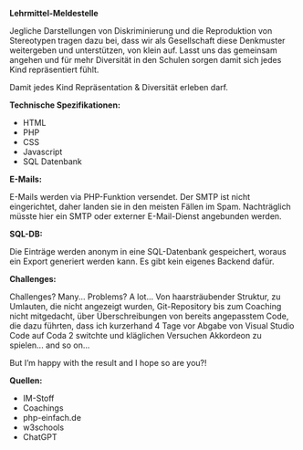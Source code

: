 **Lehrmittel-Meldestelle**

Jegliche Darstellungen von Diskriminierung und die Reproduktion von Stereotypen tragen dazu bei, dass wir als Gesellschaft diese Denkmuster weitergeben und unterstützen, von klein auf. Lasst uns das gemeinsam angehen und für mehr Diversität in den Schulen sorgen damit sich jedes Kind repräsentiert fühlt.

Damit jedes Kind Repräsentation & Diversität erleben darf.

**Technische Spezifikationen:**

- HTML
- PHP
- CSS
- Javascript
- SQL Datenbank


**E-Mails:**

E-Mails werden via PHP-Funktion versendet. Der SMTP ist nicht eingerichtet, daher landen sie in den meisten Fällen im Spam. Nachträglich müsste hier ein SMTP oder externer E-Mail-Dienst angebunden werden.


**SQL-DB:**

Die Einträge werden anonym in eine SQL-Datenbank gespeichert, woraus ein Export generiert werden kann. Es gibt kein eigenes Backend dafür.


**Challenges:**

Challenges? Many... 
Problems? A lot... 
Von haarsträubender Struktur, zu Umlauten, die nicht angezeigt wurden, Git-Repository bis zum Coaching nicht mitgedacht, über Überschreibungen von bereits angepasstem Code, die dazu führten, dass ich kurzerhand 4 Tage vor Abgabe von Visual Studio Code auf Coda 2 switchte und kläglichen Versuchen Akkordeon zu spielen... and so on...

But I’m happy with the result and I hope so are you?!


**Quellen:**

- IM-Stoff
- Coachings
- php-einfach.de
- w3schools
- ChatGPT
